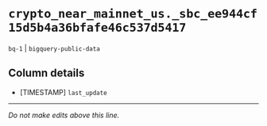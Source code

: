 # `crypto_near_mainnet_us._sbc_ee944cf15d5b4a36bfafe46c537d5417`
`bq-1` | `bigquery-public-data`

## Column details
* [TIMESTAMP] `last_update`

-------------------------------------------------------------------------------
*Do not make edits above this line.*
